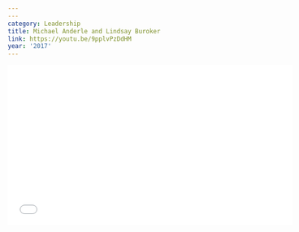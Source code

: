 ```yaml
---
---
category: Leadership
title: Michael Anderle and Lindsay Buroker
link: https://youtu.be/9pplvPzDdHM
year: '2017'
---
```

<iframe width="560" height="315" src="{{ page.link }}" frameborder="0" allowfullscreen></iframe>
